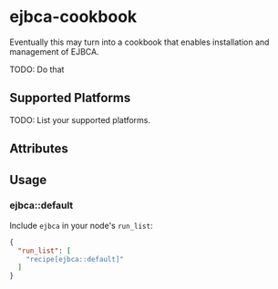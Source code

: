 # ejbca-cookbook

Eventually this may turn into a cookbook that enables installation and management of EJBCA.

TODO: Do that

## Supported Platforms

TODO: List your supported platforms.

## Attributes

## Usage

### ejbca::default

Include `ejbca` in your node's `run_list`:

```json
{
  "run_list": [
    "recipe[ejbca::default]"
  ]
}
```

